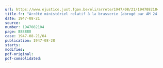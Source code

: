 ```yaml
---
url: https://www.ejustice.just.fgov.be/eli/arrete/1947/08/21/1947082104/justel
title-fr: "Arrêté ministériel relatif à la brasserie (abrogé par AM 24-06-1948)"
date: 1947-08-21
source:
number: 1947082104
page: 888888
case: 1947-08-21/04
publication: 1947-08-28
starts:
modifies:
pdf-original:
pdf-consolidated:
---
```


